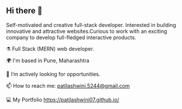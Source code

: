 ## Hi there 👋
Self-motivated and creative full-stack developer. Interested in building innovative and attractive websites.Curious to work with an exciting company to develop full-fledged interactive products.

⚗️ Full Stack (MERN) web developer.

🌍 I'm based in Pune, Maharashtra

🌱  I’m actively looking for opportunities.

📫 How to reach me: patilashwini.5244@gmail.com

💻 My Portfolio https://patilashwini07.github.io/


